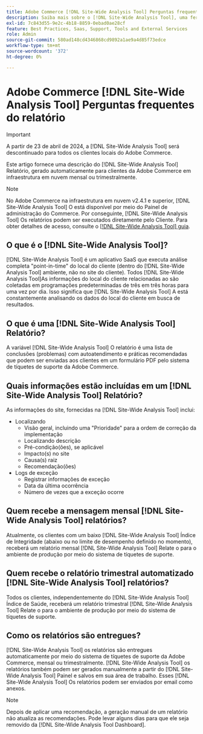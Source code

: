 ```yaml
---
title: Adobe Commerce [!DNL Site-Wide Analysis Tool] Perguntas frequentes do relatório
description: Saiba mais sobre o [!DNL Site-Wide Analysis Tool], uma ferramenta de autoatendimento proativa e repositório central que inclui insights e recomendações detalhados do sistema para garantir a segurança e a operabilidade da instalação do Adobe Commerce.
exl-id: 7c843d55-9e2c-4b18-8859-0ebad0ae28cf
feature: Best Practices, Saas, Support, Tools and External Services
role: Admin
source-git-commit: 580ad148cd4346868cd9892a1ae9a4d85f73edce
workflow-type: tm+mt
source-wordcount: '372'
ht-degree: 0%

---
```


# Adobe Commerce [!DNL Site-Wide Analysis Tool] Perguntas frequentes do relatório

>[!IMPORTANT]
>
>A partir de 23 de abril de 2024, a [!DNL Site-Wide Analysis Tool] será descontinuado para todos os clientes locais do Adobe Commerce.

Este artigo fornece uma descrição do [!DNL Site-Wide Analysis Tool] Relatório, gerado automaticamente para clientes da Adobe Commerce em infraestrutura em nuvem mensal ou trimestralmente.

>[!NOTE]
>
>No Adobe Commerce na infraestrutura em nuvem v2.4.1 e superior, [!DNL Site-Wide Analysis Tool] O está disponível por meio do Painel de administração do Commerce. Por conseguinte, [!DNL Site-Wide Analysis Tool] Os relatórios podem ser executados diretamente pelo Cliente. Para obter detalhes de acesso, consulte o [[!DNL Site-Wide Analysis Tool] guia](https://experienceleague.adobe.com/docs/commerce-operations/tools/site-wide-analysis-tool/access.html).

## O que é o [!DNL Site-Wide Analysis Tool]?

[!DNL Site-Wide Analysis Tool] é um aplicativo SaaS que executa análise completa &quot;point-in-time&quot; do local do cliente (dentro do [!DNL Site-Wide Analysis Tool] ambiente, não no site do cliente). Todos [!DNL Site-Wide Analysis Tool]As informações do local do cliente relacionadas ao são coletadas em programações predeterminadas de três em três horas para uma vez por dia. Isso significa que [!DNL Site-Wide Analysis Tool] A está constantemente analisando os dados do local do cliente em busca de resultados.

## O que é uma [!DNL Site-Wide Analysis Tool] Relatório?

A variável [!DNL Site-Wide Analysis Tool] O relatório é uma lista de conclusões (problemas) com autoatendimento e práticas recomendadas que podem ser enviadas aos clientes em um formulário PDF pelo sistema de tíquetes de suporte da Adobe Commerce.

## Quais informações estão incluídas em um [!DNL Site-Wide Analysis Tool] Relatório?

As informações do site, fornecidas na [!DNL Site-Wide Analysis Tool] inclui:

* Localizando
   * Visão geral, incluindo uma &quot;Prioridade&quot; para a ordem de correção da implementação
   * Localizando descrição
   * Pré-condição(ões), se aplicável
   * Impacto(s) no site
   * Causa(s) raiz
   * Recomendação(ões)
* Logs de exceção
   * Registrar informações de exceção
   * Data da última ocorrência
   * Número de vezes que a exceção ocorre

## Quem recebe a mensagem mensal [!DNL Site-Wide Analysis Tool] relatórios?

Atualmente, os clientes com um baixo [!DNL Site-Wide Analysis Tool] Índice de Integridade (abaixo ou no limite de desempenho definido no momento), receberá um relatório mensal [!DNL Site-Wide Analysis Tool] Relate o para o ambiente de produção por meio do sistema de tíquetes de suporte.

## Quem recebe o relatório trimestral automatizado [!DNL Site-Wide Analysis Tool] relatórios?

Todos os clientes, independentemente do [!DNL Site-Wide Analysis Tool] Índice de Saúde, receberá um relatório trimestral [!DNL Site-Wide Analysis Tool] Relate o para o ambiente de produção por meio do sistema de tíquetes de suporte.

## Como os relatórios são entregues?

[!DNL Site-Wide Analysis Tool] os relatórios são entregues automaticamente por meio do sistema de tíquetes de suporte da Adobe Commerce, mensal ou trimestralmente. [!DNL Site-Wide Analysis Tool] os relatórios também podem ser gerados manualmente a partir do [!DNL Site-Wide Analysis Tool] Painel e salvos em sua área de trabalho. Esses [!DNL Site-Wide Analysis Tool] Os relatórios podem ser enviados por email como anexos.

>[!NOTE]
>
>Depois de aplicar uma recomendação, a geração manual de um relatório não atualiza as recomendações. Pode levar alguns dias para que ele seja removido da [!DNL Site-Wide Analysis Tool Dashboard].
